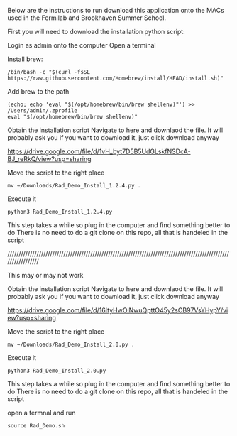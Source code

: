 Below are the instructions to run download this application onto the MACs used in the Fermilab and Brookhaven Summer School.

First you will need to download the installation python script:

Login as admin onto the computer
Open a terminal

Install brew:
```
/bin/bash -c "$(curl -fsSL https://raw.githubusercontent.com/Homebrew/install/HEAD/install.sh)"
```

Add brew to the path
```
(echo; echo 'eval "$(/opt/homebrew/bin/brew shellenv)"') >> /Users/admin/.zprofile
eval "$(/opt/homebrew/bin/brew shellenv)"
```

Obtain the installation script
Navigate to here and downlaod the file. It will probably ask you if you want to download it, just click download anyway

https://drive.google.com/file/d/1vH_byt7D5B5UdGLskfNSDcA-BJ_reRkQ/view?usp=sharing

Move the script to the right place
```
mv ~/Downloads/Rad_Demo_Install_1.2.4.py .
```

Execute it
```
python3 Rad_Demo_Install_1.2.4.py
```
This step takes a while so plug in the computer and find something better to do
There is no need to do a git clone on this repo, all that is handeled in the script


/////////////////////////////////////////////////////////////////////////////////////////////////////////////////


This may or may not work

Obtain the installation script
Navigate to here and downlaod the file. It will probably ask you if you want to download it, just click download anyway

https://drive.google.com/file/d/16ItyHwOlNwuQpttO45y2sOB97VsYHypY/view?usp=sharing

Move the script to the right place
```
mv ~/Downloads/Rad_Demo_Install_2.0.py .
```

Execute it
```
python3 Rad_Demo_Install_2.0.py
```
This step takes a while so plug in the computer and find something better to do
There is no need to do a git clone on this repo, all that is handeled in the script

open a termnal and run
```
source Rad_Demo.sh
```
